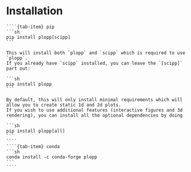 # Installation

`````{tab-set}
````{tab-item} pip
```sh
pip install plopp[scipp]
```

This will install both `plopp` and `scipp` which is required to use `plopp`.
If you already have `scipp` installed, you can leave the `[scipp]` part out:

```sh
pip install plopp
```

By default, this will only install minimal requirements which will allow you to create static 1d and 2d plots.
If you wish to use additional features (interactive figures and 3d rendering), you can install all the optional dependencies by doing

```sh
pip install plopp[all]
```
````
````{tab-item} conda
```sh
conda install -c conda-forge plopp
```
````
`````
